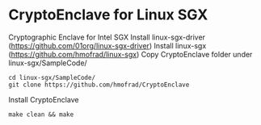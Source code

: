 # CryptoEnclave for Linux SGX
Cryptographic Enclave for Intel SGX
Install linux-sgx-driver (https://github.com/01org/linux-sgx-driver)
Install linux-sgx (https://github.com/hmofrad/linux-sgx)
Copy CryptoEnclave folder under linux-sgx/SampleCode/
~~~~
cd linux-sgx/SampleCode/
git clone https://github.com/hmofrad/CryptoEnclave
~~~~
Install CryptoEnclave
~~~~
make clean && make
~~~~
